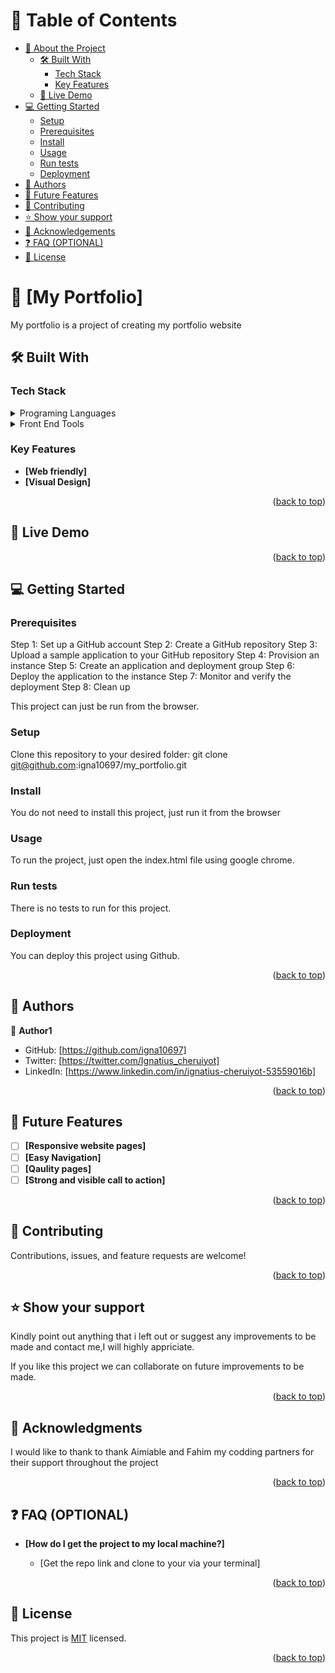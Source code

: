
<!-- TABLE OF CONTENTS -->

# 📗 Table of Contents

- [📖 About the Project](#about-project)
  - [🛠 Built With](#built-with)
    - [Tech Stack](#tech-stack)
    - [Key Features](#key-features)
  - [🚀 Live Demo](#live-demo)
- [💻 Getting Started](#getting-started)
  - [Setup](#setup)
  - [Prerequisites](#prerequisites)
  - [Install](#install)
  - [Usage](#usage)
  - [Run tests](#run-tests)
  - [Deployment](#triangular_flag_on_post-deployment)
- [👥 Authors](#authors)
- [🔭 Future Features](#future-features)
- [🤝 Contributing](#contributing)
- [⭐️ Show your support](#support)
- [🙏 Acknowledgements](#acknowledgements)
- [❓ FAQ (OPTIONAL)](#faq)
- [📝 License](#license)

# 📖 [My Portfolio] <a name="about-project"></a>
My portfolio is a project of creating my portfolio website

## 🛠 Built With <a name="built-with"></a>

### Tech Stack <a name="tech-stack"></a>

<details>
  <summary>Programing Languages</summary>
  <ul>
    <li>HTML</li>
    <li>CSS</li>
  </ul> 
</details>
<details>
  <summary>Front End Tools</summary>
  <ul>
    <li>Git</li>
    <li>Visual Studio Code</li>
  </ul>
</details>

### Key Features <a name="key-features"></a>

- **[Web friendly]**
- **[Visual Design]**


<p align="right">(<a href="#readme-top">back to top</a>)</p>

## 🚀 Live Demo <a name="live-demo"></a>

<p align="right">(<a href="#readme-top">back to top</a>)</p>

## 💻 Getting Started <a name="getting-started"></a>
### Prerequisites
Step 1: Set up a GitHub account
Step 2: Create a GitHub repository
Step 3: Upload a sample application to your GitHub repository
Step 4: Provision an instance
Step 5: Create an application and deployment group
Step 6: Deploy the application to the instance
Step 7: Monitor and verify the deployment
Step 8: Clean up

This project can just be run from the browser.
### Setup

Clone this repository to your desired folder:
git clone git@github.com:igna10697/my_portfolio.git

### Install
You do not need to install this project, just run it from the browser

### Usage

To run the project, just open the index.html file using google chrome.

### Run tests

There is no tests to run for this project.


### Deployment

You can deploy this project using Github.

<p align="right">(<a href="#readme-top">back to top</a>)</p>

## 👥 Authors <a name="authors"></a>


👤 **Author1**

- GitHub: [https://github.com/igna10697]
- Twitter: [https://twitter.com/Ignatius_cheruiyot]
- LinkedIn: [https://www.linkedin.com/in/ignatius-cheruiyot-53559016b]


<p align="right">(<a href="#readme-top">back to top</a>)</p>

## 🔭 Future Features <a name="future-features"></a>

- [ ] **[Responsive website pages]**
- [ ] **[Easy Navigation]**
- [ ] **[Qaulity pages]**
- [ ] **[Strong and visible call to action]**

<p align="right">(<a href="#readme-top">back to top</a>)</p>

## 🤝 Contributing <a name="contributing"></a>

Contributions, issues, and feature requests are welcome!

<p align="right">(<a href="#readme-top">back to top</a>)</p>

## ⭐️ Show your support <a name="support"></a>
Kindly point out anything that i left out or suggest any improvements to be made and contact me,I will highly appriciate.

If you like this project we can collaborate on future improvements to be made.

<p align="right">(<a href="#readme-top">back to top</a>)</p>

## 🙏 Acknowledgments <a name="acknowledgements"></a>

I would like to thank to thank Aimiable and Fahim my codding partners for their support throughout the project

<p align="right">(<a href="#readme-top">back to top</a>)</p>

<!-- FAQ (optional) -->

## ❓ FAQ (OPTIONAL) <a name="faq"></a>

- **[How do I get the project to my local machine?]**

  - [Get the repo link and clone to your via your terminal]

<p align="right">(<a href="#readme-top">back to top</a>)</p>

## 📝 License <a name="license"></a>

This project is [MIT](./LICENSE) licensed.

<p align="right">(<a href="#readme-top">back to top</a>)</p>
